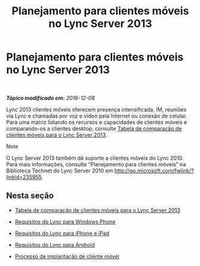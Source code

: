﻿---
title: Planejamento para clientes móveis no Lync Server 2013
TOCTitle: Planejamento para clientes móveis no Lync Server 2013
ms:assetid: a7b263a4-eeb8-4a04-acc2-0d29d72742cf
ms:mtpsurl: https://technet.microsoft.com/pt-br/library/Hh690989(v=OCS.15)
ms:contentKeyID: 49307718
ms.date: 12/10/2016
mtps_version: v=OCS.15
ms.translationtype: HT
---

# Planejamento para clientes móveis no Lync Server 2013

 

_**Tópico modificado em:** 2016-12-08_

Lync 2013 clientes móveis oferecem presença intensificada, IM, reuniões via Lync e chamadas por voz e vídeo pela Internet ou conexão de celular. Para uma matriz listando os recursos e capacidades de clientes móveis e comparando-os a clientes desktop, consulte [Tabela de comparação de clientes móveis para o Lync Server 2013](lync-server-2013-mobile-client-comparison-tables.md).

> [!NOTE]  
> O Lync Server 2013 também dá suporte a clientes móveis do Lync 2010. Para mais informações, consulte “Planejamento para clientes móveis” na Biblioteca Technet do Lync Server 2010 em <a href="http://go.microsoft.com/fwlink/?linkid=235955" class="uri">http://go.microsoft.com/fwlink/?linkid=235955</a>.

## Nesta seção

  - [Tabela de comparação de clientes móveis para o Lync Server 2013](lync-server-2013-mobile-client-comparison-tables.md)

  - [Requisitos do Lync para Windows Phone](lync-server-2013-lync-for-windows-phone-requirements.md)

  - [Requisitos do Lync para iPhone e iPad](lync-server-2013-lync-for-iphone-and-ipad-requirements.md)

  - [Requisitos do Lync para Android](lync-server-2013-lync-for-android-requirements.md)

  - [Processo de implantação de cliente móvel](lync-server-2013-mobile-client-deployment-process.md)

